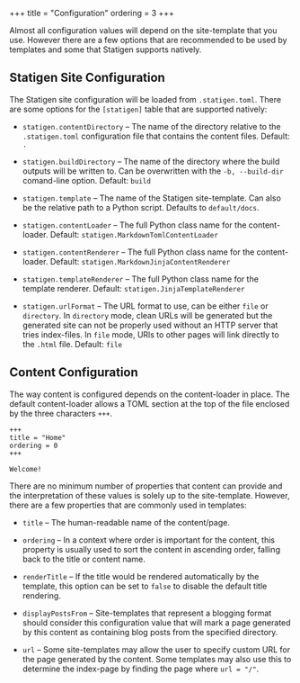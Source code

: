 +++
title = "Configuration"
ordering = 3
+++

Almost all configuration values will depend on the site-template that you use.
However there are a few options that are recommended to be used by templates
and some that Statigen supports natively.

## Statigen Site Configuration

The Statigen site configuration will be loaded from `.statigen.toml`.
There are some options for the `[statigen]` table that are supported
natively:

* `statigen.contentDirectory` &ndash; The name of the directory relative
  to the `.statigen.toml` configuration file that contains the content
  files. Default: `.`

* `statigen.buildDirectory` &ndash; The name of the directory where the
  build outputs will be written to. Can be overwritten with the `-b, --build-dir`
  comand-line option. Default: `build`

* `statigen.template` &ndash; The name of the Statigen site-template. Can
  also be the relative path to a Python script. Defaults to `default/docs`.

* `statigen.contentLoader` &ndash; The full Python class name for the
  content-loader. Default: `statigen.MarkdownTomlContentLoader`

* `statigen.contentRenderer` &ndash; The full Python class name for the
  content-loader. Default: `statigen.MarkdownJinjaContentRenderer`

* `statigen.templateRenderer` &ndash; The full Python class name for the
  template renderer. Default: `statigen.JinjaTemplateRenderer`

* `statigen.urlFormat` &ndash; The URL format to use, can be either `file`
  or `directory`. In `directory` mode, clean URLs will be generated but the
  generated site can not be properly used without an HTTP server that tries
  index-files. In `file` mode, URls to other pages will link directly to the
  `.html` file. Default: `file`

## Content Configuration

The way content is configured depends on the content-loader in place. The
default content-loader allows a TOML section at the top of the file enclosed
by the three characters `+++`.

```
+++
title = "Home"
ordering = 0
+++

Welcome!
```

There are no minimum number of properties that content can provide and the
interpretation of these values is solely up to the site-template. However,
there are a few properties that are commonly used in templates:

* `title` &ndash; The human-readable name of the content/page.

* `ordering` &ndash; In a context where order is important for the content,
  this property is usually used to sort the content in ascending order, falling
  back to the title or content name.

* `renderTitle` &ndash; If the title would be rendered automatically by the
  template, this option can be set to `false` to disable the default title
  rendering.

* `displayPostsFrom` &ndash; Site-templates that represent a blogging format
  should consider this configuration value that will mark a page generated by
  this content as containing blog posts from the specified directory.

* `url` &ndash; Some site-templates may allow the user to specify custom URL
  for the page generated by the content. Some templates may also use this to
  determine the index-page by finding the page where `url = "/"`.
